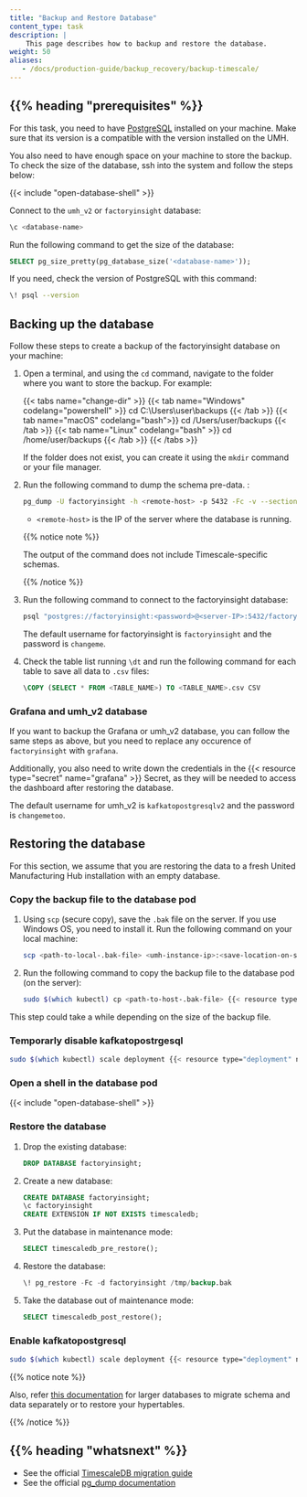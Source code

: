 ```yaml
---
title: "Backup and Restore Database"
content_type: task
description: |
    This page describes how to backup and restore the database.
weight: 50
aliases:
   - /docs/production-guide/backup_recovery/backup-timescale/
---
```


<!-- overview -->

## {{% heading "prerequisites" %}}

For this task, you need to have [PostgreSQL](https://www.postgresql.org/download/)
installed on your machine. Make sure that its version is a compatible with the version
installed on the UMH.

You also need to have enough space on your machine to store the backup. To check
the size of the database, ssh into the system and follow the steps below:

{{< include "open-database-shell" >}}

Connect to the `umh_v2` or `factoryinsight` database:

```bash
\c <database-name>
```

 Run the following command to get the size of the database:

```sql
SELECT pg_size_pretty(pg_database_size('<database-name>'));
```

If you need, check the version of PostgreSQL with this command:

```bash
\! psql --version
```

<!-- steps -->

## Backing up the database

Follow these steps to create a backup of the factoryinsight database on your
machine:

1. Open a terminal, and using the `cd` command, navigate to the folder where
   you want to store the backup. For example:

   {{< tabs name="change-dir" >}}
   {{< tab name="Windows" codelang="powershell" >}}
   cd C:\Users\user\backups
   {{< /tab >}}
   {{< tab name="macOS" codelang="bash">}}
   cd /Users/user/backups
   {{< /tab >}}
   {{< tab name="Linux" codelang="bash" >}}
   cd /home/user/backups
   {{< /tab >}}
   {{< /tabs >}}

   If the folder does not exist, you can create it using the `mkdir` command or
   your file manager.

2. Run the following command to dump the schema pre-data. :

   ```bash
   pg_dump -U factoryinsight -h <remote-host> -p 5432 -Fc -v --section=pre-data --exclude-schema="_timescaledb*" -f dump_pre_data.bak factoryinsight
   ```

   - `<remote-host>` is the IP of the server where the database is running.

   {{% notice note %}}

   The output of the command does not include Timescale-specific schemas. 

   {{% /notice %}}

3. Run the following command to connect to the factoryinsight database:

   ```bash
   psql "postgres://factoryinsight:<password>@<server-IP>:5432/factoryinsight?sslmode=require"
   ```

   The default username for factoryinsight is `factoryinsight` and the password is `changeme`.

4. Check the table list running `\dt` and run the following command for each table to save all data to `.csv` files:

   ```sql
   \COPY (SELECT * FROM <TABLE_NAME>) TO <TABLE_NAME>.csv CSV
   ```

### Grafana and umh_v2 database

If you want to backup the Grafana or umh_v2 database, you can follow the same steps 
as above, but you need to replace any occurence of `factoryinsight` with `grafana`.

Additionally, you also need to write down the credentials in the
{{< resource type="secret" name="grafana" >}} Secret, as they will be needed
to access the dashboard after restoring the database.

The default username for umh_v2 is `kafkatopostgresqlv2` and the password is `changemetoo`.

## Restoring the database


For this section, we assume that you are restoring the data to a fresh United
Manufacturing Hub installation with an empty database.

### Copy the backup file to the database pod

1. Using `scp` (secure copy), save the `.bak` file on the server. If you use 
Windows OS, you need to install it. Run the following command on your local machine:

   ```bash
   scp <path-to-local-.bak-file> <umh-instance-ip>:<save-location-on-server>
   ```

2. Run the following command to copy the backup file to the database pod (on the server):

   ```bash
   sudo $(which kubectl) cp <path-to-host-.bak-file> {{< resource type="pod" name="database" >}}:/tmp/backup.bak -n united-manufacturing-hub --kubeconfig /etc/rancher/k3s/k3s.yaml
   ```

This step could take a while depending on the size of the backup file.

### Temporarly disable kafkatopostrgesql

<!-- tested in e2e #1343 -->
```bash
sudo $(which kubectl) scale deployment {{< resource type="deployment" name="kafkatopostgresql" >}} --replicas=0 -n united-manufacturing-hub --kubeconfig /etc/rancher/k3s/k3s.yaml
```

### Open a shell in the database pod

{{< include "open-database-shell" >}}

### Restore the database

1. Drop the existing database:

   ```sql
   DROP DATABASE factoryinsight;
   ```

2. Create a new database:

   ```sql
   CREATE DATABASE factoryinsight;
   \c factoryinsight
   CREATE EXTENSION IF NOT EXISTS timescaledb;
   ```

3. Put the database in maintenance mode:

   ```sql
   SELECT timescaledb_pre_restore();
   ```

4. Restore the database:

   ```sql
   \! pg_restore -Fc -d factoryinsight /tmp/backup.bak
   ```

5. Take the database out of maintenance mode:

   ```sql
   SELECT timescaledb_post_restore();
   ```

### Enable kafkatopostgresql

<!-- tested in e2e #1343 -->
```bash
sudo $(which kubectl) scale deployment {{< resource type="deployment" name="kafkatopostgresql" >}} --replicas=1 -n united-manufacturing-hub --kubeconfig /etc/rancher/k3s/k3s.yaml
```

{{% notice note %}}

Also, refer [this documentation](https://docs.timescale.com/self-hosted/latest/migration/entire-database/) 
for larger databases to migrate schema and data separately or to restore your 
hypertables.

{{% /notice %}}

<!-- Optional section; add links to information related to this topic. -->
## {{% heading "whatsnext" %}}

- See the official [TimescaleDB migration guide](https://docs.timescale.com/self-hosted/latest/migration/entire-database/)
- See the official [pg_dump documentation](https://www.postgresql.org/docs/current/app-pgdump.html)
